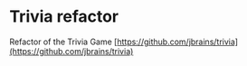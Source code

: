 # Trivia refactor

Refactor of the Trivia Game [https://github.com/jbrains/trivia](https://github.com/jbrains/trivia)